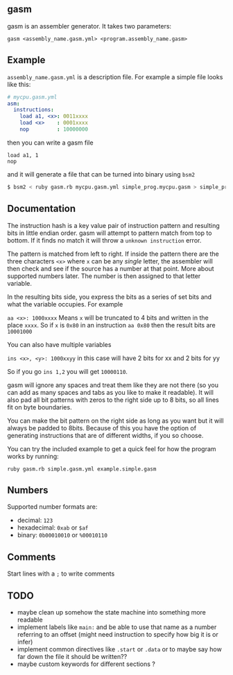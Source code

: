 gasm
----

gasm is an assembler generator. It takes two parameters:

```
gasm <assembly_name.gasm.yml> <program.assembly_name.gasm>
```

Example
-------

`assembly_name.gasm.yml` is a description file. For example a simple file looks like this:

```yml
# mycpu.gasm.yml
asm:
  instructions:
    load a1, <x>: 0011xxxx
    load <x>    : 0001xxxx
    nop         : 10000000
```

then you can write a gasm file

```
load a1, 1
nop
```

and it will generate a file that can be turned into binary using `bsm2`

```bash
$ bsm2 < ruby gasm.rb mycpu.gasm.yml simple_prog.mycpu.gasm > simple_prog.a.out
```

Documentation
-------------

The instruction hash is a key value pair of instruction pattern and resulting bits in little endian order. gasm will attempt to pattern match from top to bottom. If it finds no match it will throw a `unknown instruction` error.

The pattern is matched from left to right. If inside the pattern there are the three characters `<x>` where `x` can be any _single_ letter, the assembler will then check and see if the source has a number at that point. More about supported numbers later. The number is then assigned to that letter variable.

In the resulting bits side, you express the bits as a series of set bits and what the variable occupies. For example

`aa <x>: 1000xxxx` Means `x` will be truncated to 4 bits and written in the place `xxxx`. So if `x` is `0x80` in an instruction `aa 0x80` then the result bits are `10001000`

You can also have multiple variables

`ins <x>, <y>: 1000xxyy` in this case will have 2 bits for xx and 2 bits for yy

So if you go `ins 1,2` you will get `10000110`.

gasm will ignore any spaces and treat them like they are not there (so you can add as many spaces and tabs as you like to make it readable). It will also pad all bit patterns with zeros to the right side up to 8 bits, so all lines fit on byte boundaries.

You can make the bit pattern on the right side as long as you want but it will always be padded to 8bits. Because of this you have the option of generating instructions that are of different widths, if you so choose.

You can try the included example to get a quick feel for how the program works by running:

```
ruby gasm.rb simple.gasm.yml example.simple.gasm 
```

## Numbers

Supported number formats are:

- decimal: `123`
- hexadecimal: `0xab` or `$af`
- binary: `0b00010010` or `%00010110`

## Comments

Start lines with a `;` to write comments

TODO
----

- maybe clean up somehow the state machine into something more readable
- implement labels like `main:` and be able to use that name as a number referring to an offset (might need instruction to specify how big it is or infer)
- implement common directives like `.start` or `.data` or to maybe say how far down the file it should be written??
- maybe custom keywords for different sections ?
